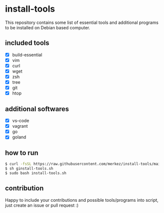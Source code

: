 # install-tools

This repository contains some list of essential tools and additional programs to be installed on Debian based computer.

## included tools

- [x] build-essential
- [x] vim
- [x] curl
- [x] wget
- [x] zsh
- [x] tree
- [x] git
- [x] htop

## additional softwares 

- [x] vs-code
- [x] vagrant
- [x] go
- [x] goland 

## how to run 

```bash
$ curl -fsSL https://raw.githubusercontent.com/merkez/install-tools/main/install-tools.sh -o install-tools.sh
$ sh ginstall-tools.sh
$ sudo bash install-tools.sh
```


## contribution

Happy to include your contributions and possible tools/programs into script, just create an issue or pull request :) 

